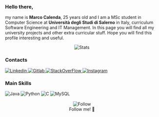 ### Hello there,
my name is **Marco Calenda**, 25 years old and I am a MSc student in Computer Science at **Università degli Studi di Salerno** in Italy, curriculum Software Engineering and IT Management. In this page you will find all my university projects and other extra curricular stuff. Hope you will find this profile interesting and useful.

<div align="center">
	<img alt="Stats" src="https://github-readme-stats.vercel.app/api?username=MarcoCalenda14"/>
</div>

### Contacts

<a href="https://www.linkedin.com/in/marco-calenda-315062193/">	
<img alt="Linkedin" 
src="https://img.shields.io/badge/LinkedIn-0077B5?logo=linkedin"/>
</a>

<a href="https://gitlab.com/MarcoCalenda14">
<img alt="Gitlab"
src="https://img.shields.io/badge/GitLab-330F63?&logo=gitlab"/>
</a>

<a href="https://stackoverflow.com/users/13917630/marco-calenda">
<img alt="StackOverFlow"
src="https://img.shields.io/badge/Stack_Overflow-FE7A16?logo=stack-overflow&logoColor=white"/>
</a>

<a href="https://www.instagram.com/marco.calenda">
<img alt="Instagram"
src="https://img.shields.io/badge/Instagram-E4405F?logo=instagram&logoColor=white"/>
</a>

### Main Skills
<img alt="Java" src="https://img.shields.io/badge/Java-ED8B00?logo=java&logoColor=white"/>

<img alt="Python" src="https://img.shields.io/badge/Python-14354C?logo=python&logoColor=white"/>

<img alt="C" src="https://img.shields.io/badge/C-00599C?logo=c&logoColor=white"/>

<img alt="MySQL" src="https://img.shields.io/badge/MySQL-00000F?logo=mysql&logoColor=white"/>

<br>
<br>

<div align="center">
	<img alt="Follow" src="https://img.shields.io/github/followers/MarcoCalenda14.svg?style=social&label=Follow&maxAge=2592000"/>
	<br>
	Follow me! 🧡
</div>
